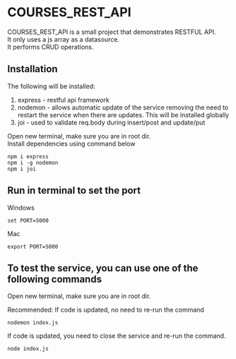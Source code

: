 # COURSES_REST_API

COURSES_REST_API is a small project that demonstrates RESTFUL API.\
It only uses a js array as a datasource.\
It performs CRUD operations.

## Installation

The following will be installed:
1. express - restful api framework
2. nodemon - allows automatic update of the service removing the need to restart the service when there are updates. This will be installed globally
3. joi - used to validate req.body during insert/post and update/put

Open new terminal, make sure you are in root dir.\
Install dependencies using command below

```console
npm i express
npm i -g nodemon
npm i joi
```

## Run in terminal to set the port

Windows

```console
set PORT=5000
```

Mac

```console
export PORT=5000
```

## To test the service, you can use one of the following commands

Open new terminal, make sure you are in root dir.

Recommended: If code is updated, no need to re-run the command

```console
nodemon index.js
```

If code is updated, you need to close the service and re-run the command.

```console
node index.js
```

